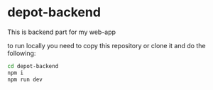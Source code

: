 # depot-backend

This is backend part for my web-app

to run locally you need to copy this repository or clone it and do the following:

```sh
cd depot-backend
npm i
npm run dev
```
